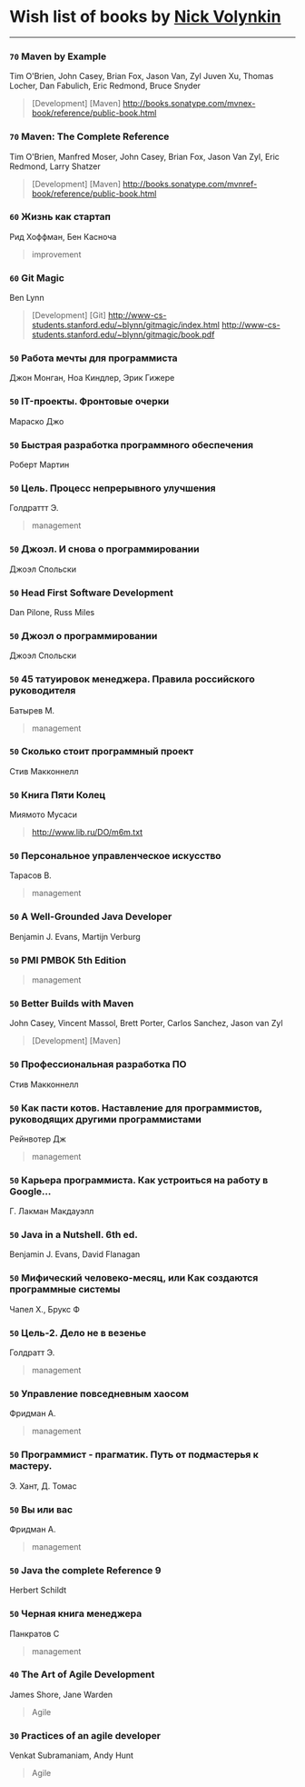 # Wish list of books by [Nick Volynkin](https://www.linkedin.com/in/nickvolynkin)
---

### `70` Maven by Example
Tim O'Brien, John Casey, Brian Fox, Jason Van, Zyl Juven Xu, Thomas Locher, Dan Fabulich, Eric Redmond, Bruce Snyder
> [Development] [Maven]
> http://books.sonatype.com/mvnex-book/reference/public-book.html

### `70` Maven: The Complete Reference
Tim O'Brien, Manfred Moser, John Casey, Brian Fox, Jason Van Zyl, Eric Redmond, Larry Shatzer
> [Development] [Maven]
> http://books.sonatype.com/mvnref-book/reference/public-book.html

### `60` Жизнь как стартап
Рид Хоффман, Бен Касноча
> improvement

### `60` Git Magic
Ben Lynn
> [Development] [Git]
> http://www-cs-students.stanford.edu/~blynn/gitmagic/index.html
> http://www-cs-students.stanford.edu/~blynn/gitmagic/book.pdf

### `50` Работа мечты для программиста
Джон Монган, Ноа Киндлер, Эрик Гижере

### `50` IT-проекты. Фронтовые очерки
Мараско Джо

### `50` Быстрая разработка программного обеспечения
Роберт Мартин

### `50` Цель. Процесс непрерывного улучшения
Голдраттт Э.
> management

### `50` Джоэл. И снова о программировании
Джоэл Спольски

### `50` Head First Software Development
Dan Pilone, Russ Miles

### `50` Джоэл о программировании
Джоэл Спольски

### `50` 45 татуировок менеджера. Правила российского руководителя
Батырев М.
> management

### `50` Сколько стоит программный проект
Стив Макконнелл

### `50` Книга Пяти Колец
Миямото Мусаси
> http://www.lib.ru/DO/m6m.txt

### `50` Персональное управленческое искусство
Тарасов В.
> management

### `50` A Well-Grounded Java Developer
Benjamin J. Evans, Martijn Verburg

### `50` PMI PMBOK 5th Edition
> management

### `50` Better Builds with Maven
John Casey, Vincent Massol, Brett Porter, Carlos Sanchez, Jason van Zyl
> [Development] [Maven]

### `50` Профессиональная разработка ПО
Стив Макконнелл

### `50` Как пасти котов. Наставление для программистов, руководящих другими программистами
Рейнвотер Дж
> management

### `50` Карьера программиста. Как устроиться на работу в Google...
Г. Лакман Макдауэлл

### `50` Java in a Nutshell. 6th ed.
Benjamin J. Evans, David Flanagan

### `50` Мифический человеко-месяц, или Как создаются программные системы
Чапел Х., Брукс Ф

### `50` Цель-2. Дело не в везенье
Голдратт Э.
> management

### `50` Управление повседневным хаосом
Фридман А.
> management

### `50` Программист - прагматик. Путь от подмастерья к мастеру.
Э. Хант, Д. Томас

### `50` Вы или вас
Фридман А.
> management

### `50` Java the complete Reference 9
Herbert Schildt

### `50` Черная книга менеджера
Панкратов С
> management

### `40` The Art of Agile Development
James Shore, Jane Warden
> Agile

### `30` Practices of an agile developer
Venkat Subramaniam, Andy Hunt
> Agile

